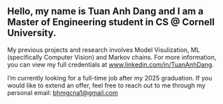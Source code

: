 ## Hello, my name is Tuan Anh Dang and I am a Master of Engineering student in CS @ Cornell University. 

My previous projects and research involves Model Visulization, ML (specifically Computer Vision) and Markov chains. For more information, you can view my full credentials at www.linkedin.com/in/TuanAnhDang.

I’m currently looking for a full-time job after my 2025 graduation. If you would like to extend an offer, feel free to reach out to me through my personal email: bhmgcna1@gmail.com
